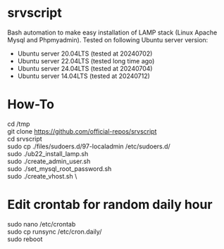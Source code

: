 # srvscript
Bash automation to make easy installation of LAMP stack (Linux Apache Mysql and Phpmyadmin).
Tested on following Ubuntu server version:
- Ubuntu server 20.04LTS (tested at 20240702)
- Ubuntu server 22.04LTS (tested long time ago)
- Ubuntu server 24.04LTS (tested at 20240704)
- Ubuntu server 14.04LTS (tested at 20240712)

# How-To
cd /tmp \
git clone https://github.com/official-repos/srvscript \
cd srvscript \
sudo cp ./files/sudoers.d/97-localadmin /etc/sudoers.d/ \
sudo ./ub22_install_lamp.sh \
sudo ./create_admin_user.sh \
sudo ./set_mysql_root_password.sh \
sudo ./create_vhost.sh \
# Edit crontab for random daily hour 
sudo nano /etc/crontab \
sudo cp runsync /etc/cron.daily/ \
sudo reboot 



